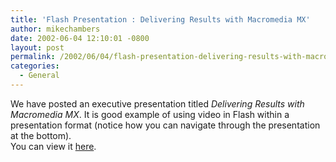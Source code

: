 ```yaml
---
title: 'Flash Presentation : Delivering Results with Macromedia MX'
author: mikechambers
date: 2002-06-04 12:10:01 -0800
layout: post
permalink: /2002/06/04/flash-presentation-delivering-results-with-macromedia-mx/
categories:
  - General
---
```



We have posted an executive presentation titled *Delivering Results with Macromedia MX*. It is good example of using video in Flash within a presentation format (notice how you can navigate through the presentation at the bottom).  
You can view it [here][1].

 [1]: http://www.macromedia.com/software/mx/presentation/